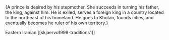 {A prince is desired by his stepmother. She succeeds in turning his father, the king, against  him. He is exiled, serves a foreign king in a country located to the northeast of his homeland. He goes to Khotan, founds cities, and eventually becomes he ruler of his own territory.} 

Eastern Iranian
[[skjaervo1998-traditions1]]